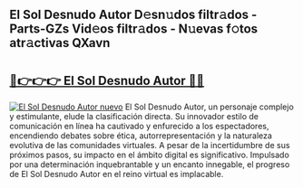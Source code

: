 ## El Sol Desnudo Autor D𝚎sn𝚞dos filtr𝚊dos - Parts-GZs Vid𝚎os filtr𝚊dos - N𝚞evas f𝚘tos atr𝚊ctivas QXavn

# <h2><a href="http://mb8zic.tromn.icu/?c=El+Sol+Desnudo+Autor">🔗👉👉👉 El Sol Desnudo Autor 🔗🔗</a></h2>

[![El Sol Desnudo Autor nuevo](https://i.imgur.com/pEAQMta.gif)](http://mb8zic.tromn.icu/?c=El+Sol+Desnudo+Autor)
El Sol Desnudo Autor, un personaje complejo y estimulante, elude la clasificación directa. Su innovador estilo de comunicación en línea ha cautivado y enfurecido a los espectadores, encendiendo debates sobre ética, autorrepresentación y la naturaleza evolutiva de las comunidades virtuales. A pesar de la incertidumbre de sus próximos pasos, su impacto en el ámbito digital es significativo. Impulsado por una determinación inquebrantable y un encanto innegable, el progreso de El Sol Desnudo Autor en el reino virtual es implacable.
